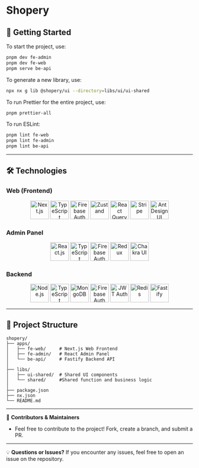 # Shopery

## 🚀 Getting Started

To start the project, use:

```sh
pnpm dev fe-admin
pnpm dev fe-web
pnpm serve be-api
```

To generate a new library, use:

```sh
npx nx g lib @shopery/ui --directory=libs/ui/ui-shared
```

To run Prettier for the entire project, use:

```sh
pnpm prettier-all
```

To run ESLint:

```sh
pnpm lint fe-web
pnpm lint fe-admin
pnpm lint be-api
```

---

## 🛠 Technologies

### Web (Frontend)

<div align="center">
  <a href='https://nextjs.org'><img src="https://www.svgrepo.com/show/354113/nextjs-icon.svg" width="50" height="50" title="Next.js"></a>
  <a href="https://www.typescriptlang.org"><img src="https://www.svgrepo.com/show/374146/typescript-official.svg" width="50" height="50" title="TypeScript"></a>
  <a href="https://firebase.google.com/docs/auth"><img src="https://www.svgrepo.com/show/373595/firebase.svg" width="50" height="50" title="Firebase Auth"></a>
  <a href="https://zustand-demo.pmnd.rs"><img src="https://raw.githubusercontent.com/pmndrs/zustand/refs/heads/main/examples/demo/public/favicon.ico" width="50" height="50" title="Zustand"></a>
  <a href="https://tanstack.com/query/latest"><img src="https://miro.medium.com/v2/resize:fit:1400/1*elhu-42TzQEdsFjKDbQhhA.png" width="50" height="50" title="React Query"></a>
  <a href="https://stripe.com"><img src="https://cdn.prod.website-files.com/63f6e52346a353ca1752970e/64a567b7500fa85b4f95a747_stripe_logo_icon_167962.png" width="50" height="50" title="Stripe"></a>
  <a href="https://ant.design"><img src="https://camo.githubusercontent.com/f6bf5ee2b30310ad83a81212b9be69bdc2bb577f2ebe868ad89f8586b4721ffc/68747470733a2f2f67772e616c697061796f626a656374732e636f6d2f7a6f732f726d73706f7274616c2f4b4470677667754d704766716148506a6963524b2e737667" width="50" height="50" title="Ant Design UI"></a>
</div>

### Admin Panel

<div align="center">
  <a href="https://react.dev"><img src="https://www.svgrepo.com/show/452092/react.svg" width="50" height="50" title="React.js"></a>
  <a href="https://www.typescriptlang.org"><img src="https://www.svgrepo.com/show/374146/typescript-official.svg" width="50" height="50" title="TypeScript"></a>
  <a href="https://firebase.google.com/docs/auth"><img src="https://www.svgrepo.com/show/373595/firebase.svg" width="50" height="50" title="Firebase Auth"></a>
  <a href="https://redux.js.org"><img src="https://static-00.iconduck.com/assets.00/redux-icon-1024x971-2ocv6rm8.png" width="50" height="50" title="Redux"></a>
  <a href="https://www.chakra-ui.com"><img src="https://img.icons8.com/?size=512&id=r9QJ0VFFrn7T&format=png" width="50" height="50" title="Chakra UI"></a>
</div>

### Backend

<div align="center">
  <a href="https://nodejs.org/en"><img src="https://www.svgrepo.com/show/354119/nodejs-icon.svg" width="50" height="50" title="Node.js"></a>
  <a href="https://www.typescriptlang.org"><img src="https://www.svgrepo.com/show/374146/typescript-official.svg" width="50" height="50" title="TypeScript"></a>
  <a href="https://www.mongodb.com"><img src="https://cdn.worldvectorlogo.com/logos/mongodb-icon-2.svg" width="50" height="50" title="MongoDB"></a>
  <a href="https://firebase.google.com/docs/auth"><img src="https://www.svgrepo.com/show/373595/firebase.svg" width="50" height="50" title="Firebase Auth"></a>
  <a href="https://jwt.io"><img src="https://img.icons8.com/?size=512&id=rHpveptSuwDz&format=png" width="50" height="50" title="JWT Auth"></a>
  <a href="https://redis.io"><img src="https://cdn4.iconfinder.com/data/icons/redis-2/1451/Untitled-2-512.png" width="50" height="50" title="Redis"></a>
  <a href="https://fastify.dev"><img src="https://encrypted-tbn0.gstatic.com/images?q=tbn:ANd9GcQaORCd00C-ymGynrRdk0k3tgfc80B_qdBM7Q&s" width="50" height="50" title="Fastify"></a>
</div>

---

## 📄 Project Structure

```
shopery/
├── apps/
│   ├── fe-web/     # Next.js Web Frontend
│   ├── fe-admin/   # React Admin Panel
│   └── be-api/     # Fastify Backend API
│
├── libs/
│   ├── ui-shared/  # Shared UI components
│   └── shared/     #Shared function and business logic
│
├── package.json
├── nx.json
└── README.md
```

---

🎯 **Contributors & Maintainers**

- Feel free to contribute to the project! Fork, create a branch, and submit a PR.

---

💡 **Questions or Issues?**
If you encounter any issues, feel free to open an issue on the repository.
